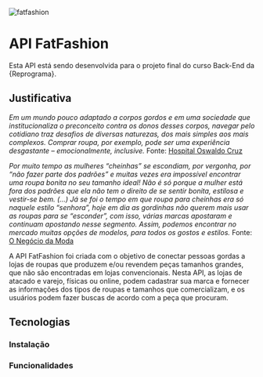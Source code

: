 ![fatfashion](/imagens/body-positive.jpg)

# API FatFashion

Esta API está sendo desenvolvida para o projeto final do curso Back-End da {Reprograma}. 

## Justificativa

*Em um mundo pouco adaptado a corpos gordos e em uma sociedade que institucionaliza o preconceito contra os donos desses corpos, navegar pelo cotidiano traz desafios de diversas naturezas, dos mais simples aos mais complexos. Comprar roupa, por exemplo, pode ser uma experiência desgastante – emocionalmente, inclusive.* Fonte: [Hospital Oswaldo Cruz](https://www.hospitaloswaldocruz.org.br/imprensa/noticias/precisamos-falar-de-gordofobia)

*Por muito tempo as mulheres “cheinhas” se escondiam, por vergonha, por “não fazer parte dos padrões” e muitas vezes era impossível encontrar uma roupa bonita no seu tamanho ideal! Não é só porque a mulher está fora dos padrões que ela não tem o direito de se sentir bonita, estilosa e vestir-se bem. (...)
Já se foi o tempo em que roupa para cheinhas era só naquele estilo “senhora”, hoje em dia as gordinhas não querem mais usar as roupas para se “esconder”, com isso, várias marcas apostaram e continuam apostando nesse segmento. Assim, podemos encontrar no mercado muitas opções de modelos, para todos os gostos e estilos.* Fonte: [O Negócio da Moda](https://ondm.com.br/2018/07/a-moda-plus-size-ganha-forca-no-brasil-e-supera-padroes-de-beleza-do-mercado/)

A API FatFashion foi criada com o objetivo de conectar pessoas gordas a lojas de roupas que produzem e/ou revendem peças tamanhos grandes, que não são encontradas em lojas convencionais. Nesta API, as lojas de atacado e varejo, físicas ou online, podem cadastrar sua marca e fornecer as informações dos tipos de roupas e tamanhos que comercializam, e os usuários podem fazer buscas de acordo com a peça que procuram.

## Tecnologias

### Instalação

### Funcionalidades
